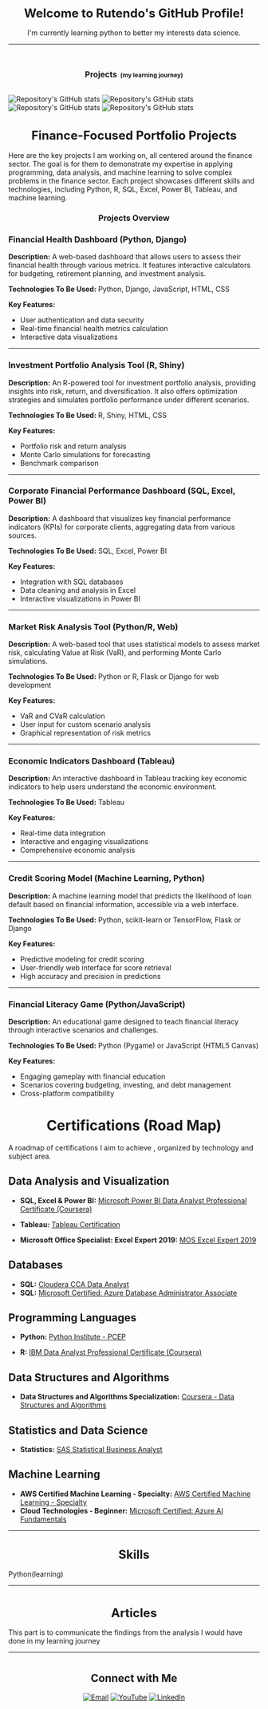 <h1 align="center" style="font-size:24px;">Welcome to Rutendo's GitHub Profile!</h1>
<p align="center">I'm currently learning python to better my interests data science.</p>
<hr>
<h1 align="center">

  <span style="font-size: 16px;">Projects</span>
  <small style="font-size: 12px;">(my learning journey)</small>
</h1>


![Repository's GitHub stats](https://github-readme-stats.vercel.app/api/pin/?username=rutendofortunate&repo=Fundamental-Python-Basics
)
![Repository's GitHub stats](https://github-readme-stats.vercel.app/api/pin/?username=rutendofortunate&repo=Learning-Matplotlib-1
)
![Repository's GitHub stats](https://github-readme-stats.vercel.app/api/pin/?username=rutendofortunate&repo=Learning-Matplotlib-2
)
![Repository's GitHub stats](https://github-readme-stats.vercel.app/api/pin/?username=rutendofortunate&repo=Financial-Modelling
)


<h1 align="center" style="font-size:24px;">Finance-Focused Portfolio Projects</h1>

Here are the key projects I am working on, all centered around the finance sector. The goal is for them to demonstrate my expertise in applying programming, data analysis, and machine learning to solve complex problems in the finance sector. Each project showcases different skills and technologies, including Python, R, SQL, Excel, Power BI, Tableau, and machine learning.

<h1 align="center" style="font-size:16px;">Projects Overview</h1>

### Financial Health Dashboard (Python, Django)

**Description:** A web-based dashboard that allows users to assess their financial health through various metrics. It features interactive calculators for budgeting, retirement planning, and investment analysis.

**Technologies To Be Used:** Python, Django, JavaScript, HTML, CSS

**Key Features:**
- User authentication and data security
- Real-time financial health metrics calculation
- Interactive data visualizations

---

### Investment Portfolio Analysis Tool (R, Shiny)

**Description:** An R-powered tool for investment portfolio analysis, providing insights into risk, return, and diversification. It also offers optimization strategies and simulates portfolio performance under different scenarios.

**Technologies To Be Used:** R, Shiny, HTML, CSS

**Key Features:**
- Portfolio risk and return analysis
- Monte Carlo simulations for forecasting
- Benchmark comparison

---

### Corporate Financial Performance Dashboard (SQL, Excel, Power BI)

**Description:** A dashboard that visualizes key financial performance indicators (KPIs) for corporate clients, aggregating data from various sources.

**Technologies To Be Used:** SQL, Excel, Power BI

**Key Features:**
- Integration with SQL databases
- Data cleaning and analysis in Excel
- Interactive visualizations in Power BI

---

### Market Risk Analysis Tool (Python/R, Web)

**Description:** A web-based tool that uses statistical models to assess market risk, calculating Value at Risk (VaR), and performing Monte Carlo simulations.

**Technologies To Be Used:** Python or R, Flask or Django for web development

**Key Features:**
- VaR and CVaR calculation
- User input for custom scenario analysis
- Graphical representation of risk metrics

---

### Economic Indicators Dashboard (Tableau)

**Description:** An interactive dashboard in Tableau tracking key economic indicators to help users understand the economic environment.

**Technologies To Be Used:** Tableau

**Key Features:**
- Real-time data integration
- Interactive and engaging visualizations
- Comprehensive economic analysis

---

### Credit Scoring Model (Machine Learning, Python)

**Description:** A machine learning model that predicts the likelihood of loan default based on financial information, accessible via a web interface.

**Technologies To Be Used:** Python, scikit-learn or TensorFlow, Flask or Django

**Key Features:**
- Predictive modeling for credit scoring
- User-friendly web interface for score retrieval
- High accuracy and precision in predictions

---

### Financial Literacy Game (Python/JavaScript)

**Description:** An educational game designed to teach financial literacy through interactive scenarios and challenges.

**Technologies To Be Used:** Python (Pygame) or JavaScript (HTML5 Canvas)

**Key Features:**
- Engaging gameplay with financial education
- Scenarios covering budgeting, investing, and debt management
- Cross-platform compatibility

# <h1 align="center"> Certifications (Road Map) </h1>

A roadmap of certifications I aim to achieve , organized by technology and subject area.

## Data Analysis and Visualization

- **SQL, Excel & Power BI:** [Microsoft Power BI Data Analyst Professional Certificate (Coursera)](https://www.coursera.org/professional-certificates/microsoft-power-bi-data-analyst)

- **Tableau:** [Tableau Certification](https://www.tableau.com/learn/certification)

- **Microsoft Office Specialist: Excel Expert 2019:** [MOS Excel Expert 2019](https://learn.microsoft.com/en-us/credentials/certifications/mos-excel-expert-2019/?practice-assessment-type=certification)

## Databases

- **SQL:** [Cloudera CCA Data Analyst](https://www.cloudera.com/services-and-support/training/cdhhdp-certification/cca-data-analyst.html)
- **SQL:** [Microsoft Certified: Azure Database Administrator Associate](https://learn.microsoft.com/en-us/credentials/certifications/azure-database-administrator-associate/)

## Programming Languages

- **Python:** [Python Institute - PCEP](https://pythoninstitute.org/pcep)

- **R:** [IBM Data Analyst Professional Certificate (Coursera)](https://www.coursera.org/professional-certificates/ibm-data-analyst-r-excel)

## Data Structures and Algorithms

- **Data Structures and Algorithms Specialization:** [Coursera - Data Structures and Algorithms](https://www.coursera.org/specializations/data-structures-algorithms)

## Statistics and Data Science

- **Statistics:** [SAS Statistical Business Analyst](https://www.sas.com/en_za/certification/credentials/advanced-analytics/statistical-business-analyst.html)

## Machine Learning

- **AWS Certified Machine Learning - Specialty:** [AWS Certified Machine Learning - Specialty](https://aws.amazon.com/certification/certified-machine-learning-specialty/)
- **Cloud Technologies - Beginner:** [Microsoft Certified: Azure AI Fundamentals](https://learn.microsoft.com/en-us/credentials/certifications/azure-ai-fundamentals/)

---

<h1 align="center" style="font-size:24px;">Skills </h1>
<p align="left">Python(learning)</p>
<hr>
<h1 align="center">


<h1 align="center" style="font-size:24px;">Articles</h1>
<p align="left">This part is to communicate the findings from the analysis l would have done in my learning journey</p>
<hr>
<h1 align="center">
  

<h2 align="center">Connect with Me</h2>
<p align="center">
  <a href="mailto:rutendonate@gmail.com"><img src="https://img.shields.io/badge/-Email-blue?style=flat-square&logo=gmail" alt="Email"></a>
  <a href="https://www.youtube.com/@rutendofortunate" target="_blank"><img src="https://img.shields.io/badge/YouTube-FF0000?style=for-the-badge&logo=youtube&logoColor=white" alt="YouTube"></a>
  <a href="https://www.linkedin.com/in/rutendofortunate" target="_blank"><img src="https://img.shields.io/badge/LinkedIn-0077B5?style=for-the-badge&logo=linkedin&logoColor=white" alt="LinkedIn"></a>
  </p>






<!---
rutendofortunate/rutendofortunate is a ✨ special ✨ repository because its `README.md` (this file) appears on your GitHub profile.
You can click the Preview link to take a look at your changes.
--->

